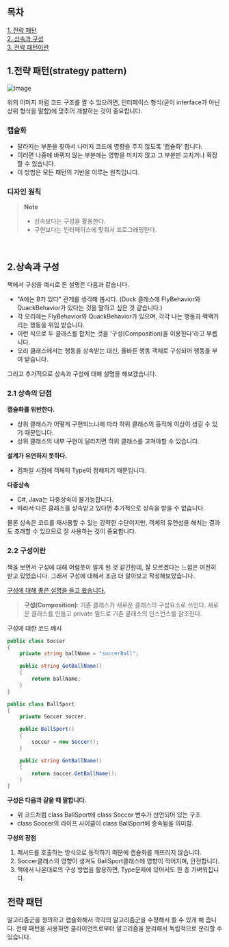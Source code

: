 ## 목차
[1. 전략 패턴](#1전략-패턴strategy-pattern) <br/>
[2. 상속과 구성](#2상속과-구성) <br/>
[3. 전략 패턴이란](#전략-패턴) <br/>

## 1.전략 패턴(strategy pattern)
![image](https://user-images.githubusercontent.com/40491724/171191181-68213905-6427-48c3-8a84-e50a752dff81.png)

위의 이미지 처럼 코드 구조를 짤 수 있으려면, 인터페이스 형식(굳이 interface가 아닌 상위 형식을 말함)에 맞추어 개발하는 것이 중요합니다.

### 캡슐화
- 달라지는 부분을 찾아서 나머지 코드에 영향을 주지 않도록 ‘캡슐화’ 합니다.
- 이러면 나중에 바뀌지 않는 부분에는 영향을 미치지 않고 그 부분만 고치거나 확장할 수 있습니다.
- 이 방법은 모든 패턴의 기반을 이루는 원칙입니다.


### 디자인 원칙
> **Note**
> - 상속보다는 구성을 활용한다.
> - 구현보다는 인터페이스에 맞춰서 프로그래밍한다.

<br/>

## 2.상속과 구성

책에서 구성을 예시로 든 설명은 다음과 같습니다.
- "A에는 B가 있다" 관게를 생각해 봅시다. (Duck 클래스에 FlyBehavior와 QuackBehavior가 있다는 것을 말하고 싶은 것 같습니다.)
- 각 오리에는 FlyBehavior와 QuackBehavior가 있으며, 각각 나는 행동과 꽥꽥거리는 행동을 위임 받습니다.
- 이런 식으로 두 클래스를 합치는 것을 '구성(Composition)을 이용한다'라고 부릅니다.
- 오리 클래스에서는 행동을 상속받는 대신, 올바른 행동 객체로 구성되어 행동을 부여 받습니다.

그리고 추가적으로 상속과 구성에 대해 설명을 해보겠습니다.

### 2.1 상속의 단점

**캡슐화를 위반한다.**
- 상위 클래스가 어떻게 구현되느냐에 따라 하위 클래스의 동작에 이상이 생길 수 있기 때문입니다.
- 상위 클래스의 내부 구현이 달라지면 하위 클래스를 고쳐야할 수 있습니다.

**설계가 유연하지 못하다.**
- 컴파일 시점에 객체의 Type이 정해지기 때문입니다.

**다중상속**
- C#, Java는 다중상속이 불가능합니다.
- 따라서 다른 클래스를 상속받고 있다면 추가적으로 상속을 받을 수 없습니다.

물론 상속은 코드를 재사용할 수 있는 강력한 수단이지만, 객체의 유연성을 해치는 결과도 초래할 수 있으므로 잘 사용하는 것이 중요합니다.


### 2.2 구성이란
책을 보면서 구성에 대해 어렴풋이 알게 된 것 같긴한데, 잘 모르겠다는 느낌은 여전히 받고 있었습니다. 그래서 구성에 대해서 조금 더 알아보고 작성해보았습니다.

[구성에 대해 좋은 설명을 들고 왔습니다.](https://tecoble.techcourse.co.kr/post/2020-05-18-inheritance-vs-composition/)
> **구성(Composition)**: 기존 클래스가 새로운 클래스의 구성요소로 쓰인다. 새로운 클래스를 만들고 private 필드로 기존 클래스의 인스턴스를 참조한다.

구성에 대한 코드 예시
```csharp
public class Soccer
{
    private string ballName = "soccerBall";

    public string GetBallName()
    {
        return ballName;
    }
}

public class BallSport
{
    private Soccer soccer;

    public BallSport()
    {
        soccer = new Soccer();
    }

    public string GetBallName()
    {
        return soccer.GetBallName();
    }
}

```
**구성은 다음과 같을 때 말합니다.**
- 위 코드처럼 class BallSport에 class Soccer 변수가 선언되어 있는 구조 
- class Soccer의 라이프 사이클이 class BallSport에 종속됨을 의미함.

**구성의 장점**
1. 메서드를 호출하는 방식으로 동작하기 때문에 캡슐화를 깨뜨리지 않습니다.
2. Soccer클래스의 영향이 생겨도 BallSport클래스에 영향이 적어지며, 안전합니다.
3. 책에서 나온대로의 구성 방법을 활용하면, Type문제에 있어서도 한 층 가벼워집니다.

## 전략 패턴
알고리즘군을 정의하고 캡슐화해서 각각의 알고리즘군을 수정해서 쓸 수 있게 해 줍니다. 전략 패턴을 사용하면 클라이언트로부터 알고리즘을 분리해서 독립적으로 분리할 수 있습니다.




